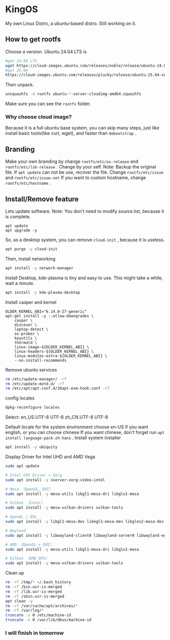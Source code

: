 # KingOS
My own Linux Distro, a ubuntu-based distro. Still working on it.
## How to get rootfs
Choose a version. Ubuntu 24.04 LTS is 
```bash
#get 24.04 LTS
wget https://cloud-images.ubuntu.com/releases/noble/release/ubuntu-24.04-server-cloudimg-amd64.squashfs
#get 25.04
https://cloud-images.ubuntu.com/releases/plucky/release/ubuntu-25.04-server-cloudimg-amd64.squashfs
```
Then unpack.
```bash
unsquashfs -d rootfs ubuntu-*-server-cloudimg-amd64.squashfs
```
Make sure you can see the ``` rootfs ``` folder.
### Why choose cloud image?
Because it is a full ubuntu base system, you can skip many steps, just like install basic tools(like curl, wget), and faster than ``` debootstrap ``` .
## Branding
Make your own branding by change ``` rootfs/etc/os-release ``` and ``` rootfs/etc/lsb-release ``` .
Change by your self.
Note:
Backup the original file. If ``` apt update ``` can not be use, recover the file.
Change ```rootfs/etc/issue ``` and ``` rootfs/etc/issue.net ```
If you want to custom hostname, change ``` rootfs/etc/hostname ``` .
## Install/Remove feature
Lets update software.
Note: You don't need to modify source.list, because it is complete.
```chroot
apt update
apt upgrade -y
```
So, as a desktop system, you can remove ``` cloud-init ``` , because it is useless.
```bash
apt purge -y cloud-init
```
Then, install networking
```bash
apt install -y network-manager
```
Install Desktop, kde-plasma is tiny and easy to use. This might take a while, wait a minute.
```bash
apt install -y kde-plasma-desktop
```
Install casper and kernel
```
OLDER_KERNEL_ABI="6.14.0-27-generic"
apt-get install -y --allow-downgrades \
    casper \
    discover \
    laptop-detect \
    os-prober \
    keyutils \
    thermald \
    linux-image-${OLDER_KERNEL_ABI} \
    linux-headers-${OLDER_KERNEL_ABI} \
    linux-modules-extra-${OLDER_KERNEL_ABI} \
    --no-install-recommends
```
Remove ubuntu services
```bash
rm /etc/update-manager/ -rf
rm /etc/update-motd.d/ -rf
rm /etc/apt/apt.conf.d/20apt-esm-hook.conf -rf
```
config locales
```bash
dpkg-reconfigure locales
```
Select:
en_US.UTF-8 UTF-8
zh_CN.UTF-8 UTF-8

Default locale for the system environment choose en-US if you want english, or you can choose chinese
If you want chinese, don't forget run ``` apt install language-pack-zh-hans ``` .
Install system installer
```bash
apt install -y ubiquity
```
Display Driver for Intel UHD and AMD Vega
```bash
sudo apt update

# Intel GPU Driver + Xorg
sudo apt install -y xserver-xorg-video-intel

# Mesa （OpenGL、DRI）
sudo apt install -y mesa-utils libgl1-mesa-dri libglu1-mesa

# Vulkan （Intel）
sudo apt install -y mesa-vulkan-drivers vulkan-tools

# OpenGL / EGL
sudo apt install -y libgl1-mesa-dev libegl1-mesa-dev libgles2-mesa-dev

# Wayland 
sudo apt install -y libwayland-client0 libwayland-server0 libwayland-egl1-mesa

# AMD （OpenGL + DRI）
sudo apt install -y mesa-utils libgl1-mesa-dri libglu1-mesa

# Vulkan （AMD GPU）
sudo apt install -y mesa-vulkan-drivers vulkan-tools
```
Clean up
```bash
rm -rf /tmp/* ~/.bash_history
rm -rf /bin.usr-is-merged
rm -rf /lib.usr-is-merged
rm -rf /sbin.usr-is-merged
apt clean -y
rm -rf /var/cache/apt/archives/*
rm -rf /var/log/*
truncate -s 0 /etc/machine-id
truncate -s 0 /var/lib/dbus/machine-id
```
### I will finish in tomorrow
